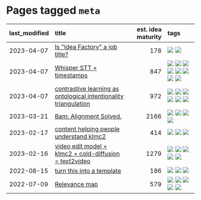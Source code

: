 # Pages tagged `meta`

|last_modified|title|est. idea maturity|tags
|:---|:---|---:|:---|
|2023-04-07|[Is "Idea Factory" a job title?](../idea_factory.md)|178|[![](https://img.shields.io/badge/tag-meta-cdef47)](../tags/meta.md) [![](https://img.shields.io/badge/tag-wip-95bed6)](../tags/wip.md)|
|2023-04-07|[Whisper STT + timestamps](../whisper-stt-plus-timestamps.md)|847|[![](https://img.shields.io/badge/tag-colab-161a53)](../tags/colab.md) [![](https://img.shields.io/badge/tag-dataset-abf295)](../tags/dataset.md) [![](https://img.shields.io/badge/tag-experimental-76bb24)](../tags/experimental.md) [![](https://img.shields.io/badge/tag-meta-cdef47)](../tags/meta.md) [![](https://img.shields.io/badge/tag-prompting-7c795e)](../tags/prompting.md) [![](https://img.shields.io/badge/tag-publicgood-869cae)](../tags/publicgood.md) [![](https://img.shields.io/badge/tag-stability-3c7f53)](../tags/stability.md) [![](https://img.shields.io/badge/tag-tooling-50c04b)](../tags/tooling.md)|
|2023-04-07|[contrastive learning as ontological intentionality triangulation](../contrastive_learning_as_ontological_intentionality_triangulation.md)|972|[![](https://img.shields.io/badge/tag-meta-cdef47)](../tags/meta.md) [![](https://img.shields.io/badge/tag-philosophy-c92725)](../tags/philosophy.md) [![](https://img.shields.io/badge/tag-semiotics-936135)](../tags/semiotics.md) [![](https://img.shields.io/badge/tag-synesthesia-deeba9)](../tags/synesthesia.md) [![](https://img.shields.io/badge/tag-theory-c456a9)](../tags/theory.md) [![](https://img.shields.io/badge/tag-wip-95bed6)](../tags/wip.md)|
|2023-03-21|[Bam: Alignment Solved.](../ezmode_alignment.md)|2166|[![](https://img.shields.io/badge/tag-alignment-22d494)](../tags/alignment.md) [![](https://img.shields.io/badge/tag-dataset-abf295)](../tags/dataset.md) [![](https://img.shields.io/badge/tag-experimental-76bb24)](../tags/experimental.md) [![](https://img.shields.io/badge/tag-meta-cdef47)](../tags/meta.md)|
|2023-02-17|[content helping people understand klmc2](../explaining_klmc2.md)|414|[![](https://img.shields.io/badge/tag-meta-cdef47)](../tags/meta.md) [![](https://img.shields.io/badge/tag-tooling-50c04b)](../tags/tooling.md) [![](https://img.shields.io/badge/tag-wip-95bed6)](../tags/wip.md)|
|2023-02-16|[video edit model + klmc2 + cold-diffusion = text2video](../video-edit-model-over-init-video.md)|1279|[![](https://img.shields.io/badge/tag-animation-1743a)](../tags/animation.md) [![](https://img.shields.io/badge/tag-meta-cdef47)](../tags/meta.md) [![](https://img.shields.io/badge/tag-publicgood-869cae)](../tags/publicgood.md) [![](https://img.shields.io/badge/tag-stability-3c7f53)](../tags/stability.md) [![](https://img.shields.io/badge/tag-tooling-50c04b)](../tags/tooling.md)|
|2022-08-15|[turn this into a template](../benchwarmers-template.md)|186|[![](https://img.shields.io/badge/tag-meta-cdef47)](../tags/meta.md) [![](https://img.shields.io/badge/tag-tooling-50c04b)](../tags/tooling.md) [![](https://img.shields.io/badge/tag-wip-95bed6)](../tags/wip.md)|
|2022-07-09|[Relevance map](../Relevance_map.md)|579|[![](https://img.shields.io/badge/tag-meta-cdef47)](../tags/meta.md) [![](https://img.shields.io/badge/tag-prompting-7c795e)](../tags/prompting.md) [![](https://img.shields.io/badge/tag-publication-43d799)](../tags/publication.md) [![](https://img.shields.io/badge/tag-stability-3c7f53)](../tags/stability.md) [![](https://img.shields.io/badge/tag-tooling-50c04b)](../tags/tooling.md)|